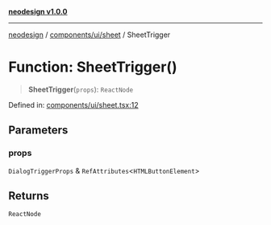 [**neodesign v1.0.0**](../../../../README.md)

***

[neodesign](../../../../modules.md) / [components/ui/sheet](../README.md) / SheetTrigger

# Function: SheetTrigger()

> **SheetTrigger**(`props`): `ReactNode`

Defined in: [components/ui/sheet.tsx:12](https://github.com/mladjom/neodesign/blob/12ebc446849a001345c104056aef95c6372b148e/components/ui/sheet.tsx#L12)

## Parameters

### props

`DialogTriggerProps` & `RefAttributes`\<`HTMLButtonElement`\>

## Returns

`ReactNode`
